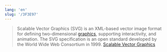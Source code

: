 ```yaml
---
lang: 'en'
slug: '/3F3E97'
---
```


> Scalable Vector Graphics (SVG) is an XML-based vector image format for defining two-dimensional [graphics](./../.././docs/pages/Graphics.md), supporting interactivity, and animation. The SVG specification is an open standard developed by the World Wide Web Consortium in 1999. [Scalable Vector Graphics](https://en.wikipedia.org/wiki/Scalable_Vector_Graphics)

<head>
  <html lang="en-US"/>
</head>
